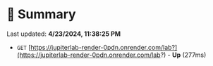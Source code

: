 # 📖 Summary
Last updated: **4/23/2024, 11:38:25 PM**

- `GET` [https://jupiterlab-render-0pdn.onrender.com/lab?](https://jupiterlab-render-0pdn.onrender.com/lab?) - **Up** (277ms)

